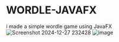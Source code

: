 # WORDLE-JAVAFX
i made a simple wordle game using JavaFX
![Screenshot 2024-12-27 232428](https://github.com/user-attachments/assets/62f04766-ba5e-4d1c-95f1-6e4e1cd986ab)
![image](https://github.com/user-attachments/assets/62f59951-0698-49ae-b11b-84856c320a26)
